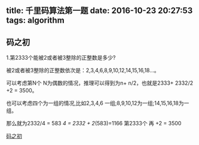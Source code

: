 title: 千里码算法第一题
date: 2016-10-23 20:27:53
tags: algorithm
---

## 码之初 

1.第2333个能被2或者被3整除的正整数是多少?

被2或者被3整除的正整数依次是：2,3,4,6,8,9,10,12,14,15,16,18…。

可以考虑第N个 N为偶数的情况，推理可以得到为n+ n/2，也就是2333+ 2332/2 +2 = 3500。

也可以考虑四个为一组的情况,比如2,3,4,6 一组;8,9,10,12为一组;14,15,16,18为一组。

那么就为2332/4 = 583 *4 = 2332 + 2*(583)=1166   第2333个 再 +2 = 3500

[码之初 ](http://www.qlcoder.com/task/751e)
